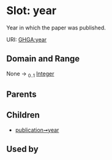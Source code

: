 
# Slot: year


Year in which the paper was published.

URI: [GHGA:year](https://w3id.org/GHGA/year)


## Domain and Range

None &#8594;  <sub>0..1</sub> [Integer](types/Integer.md)

## Parents


## Children

 *  [publication➞year](publication_year.md)

## Used by

